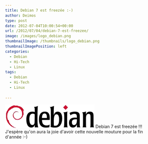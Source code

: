 ```yaml
---
title: Debian 7 est freezée :-)
author: Deimos
type: post
date: 2012-07-04T10:00:54+00:00
url: /2012/07/04/debian-7-est-freezee/
image: /images/logo_debian.png
thumbnailImage: /thumbnails/logo_debian.png
thumbnailImagePosition: left
categories:
  - Debian
  - Hi-Tech
  - Linux
tags:
  - Debian
  - Hi-Tech
  - Linux

---
```

![Debian_logo](/images/logo_debian.png)
Debian 7 est freezée !!! J'espère qu'on aura la joie d'avoir cette nouvelle mouture pour la fin d'année :-)